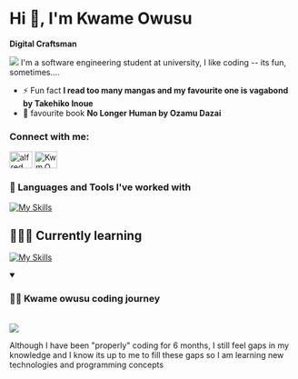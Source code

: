 # Hi 👋, I'm Kwame Owusu

**Digital Craftsman**

 <img src="https://i.pinimg.com/originals/70/37/d4/7037d478852af21357f038fac2d2e9f6.gif">
I'm a software engineering student at university, I like coding -- its fun,  sometimes....

- ⚡ Fun fact **I read too many mangas and my favourite one is vagabond by Takehiko Inoue**
- 📖 favourite book **No Longer Human by Ozamu Dazai**

<h3 align="left">Connect with me:</h3>
<p align="left">
<a href="https://www.linkedin.com/in/alfredow23/" target="blank"><img align="center" src="https://raw.githubusercontent.com/rahuldkjain/github-profile-readme-generator/master/src/images/icons/Social/linked-in-alt.svg" alt="alfred owusu boakye" height="30" width="40" /></a>
<a href="https://instagram.com/Kwm.Ows" target="blank"><img align="center" src="https://raw.githubusercontent.com/rahuldkjain/github-profile-readme-generator/master/src/images/icons/Social/instagram.svg" alt="Kwm.Ows" height="30" width="40" /></a>
</p>



### 🧰 Languages and Tools I've worked with

[![My Skills](https://skillicons.dev/icons?i=python,html,css,git)](https://skillicons.dev)

## 🧑🏿‍💻 Currently learning
[![My Skills](https://skillicons.dev/icons?i=cpp,js)](https://skillicons.dev)



<details open>
<summary> <h3>👨‍💻 Kwame owusu coding journey</h3> </summary>
 
<br>
<img src="https://camo.githubusercontent.com/1ff785c8c9fad820ae3e1ec8cf8bfb278550eeacb45c0d2b7afe715b8c788575/68747470733a2f2f6d6174746865773930332e66696c65732e776f726470726573732e636f6d2f323031362f30362f7468652d77696e642d72697365732d77726974696e672d6769662e676966">
<p align="left">Although I have been "properly" coding for 6 months, I still feel gaps in my knowledge and I know its up to me to fill these gaps so I am learning new technologies and programming concepts</p> 
</details>



